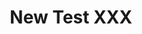 ---
title: "New Test XXX"
description: "This is test for an array concat and sorting"
datePublished: 2024-08-11
dateUpdated: 2024-08-11
idYouTube: "IVpEKS30ngQ"
tags: ["Videos", "Techlore", "Clips"]
---
